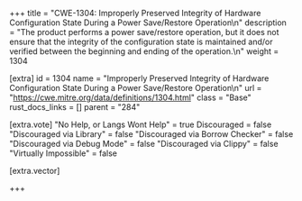 +++
title = "CWE-1304: Improperly Preserved Integrity of Hardware Configuration State During a Power Save/Restore Operation\n"
description = "The product performs a power save/restore operation, but it does not ensure that the integrity of the configuration state is maintained and/or verified between the beginning and ending of the operation.\n"
weight = 1304

[extra]
id = 1304
name = "Improperly Preserved Integrity of Hardware Configuration State During a Power Save/Restore Operation\n"
url = "https://cwe.mitre.org/data/definitions/1304.html"
class = "Base"
rust_docs_links = []
parent = "284"

[extra.vote]
"No Help, or Langs Wont Help" = true
Discouraged = false
"Discouraged via Library" = false
"Discouraged via Borrow Checker" = false
"Discouraged via Debug Mode" = false
"Discouraged via Clippy" = false
"Virtually Impossible" = false

[extra.vector]

+++